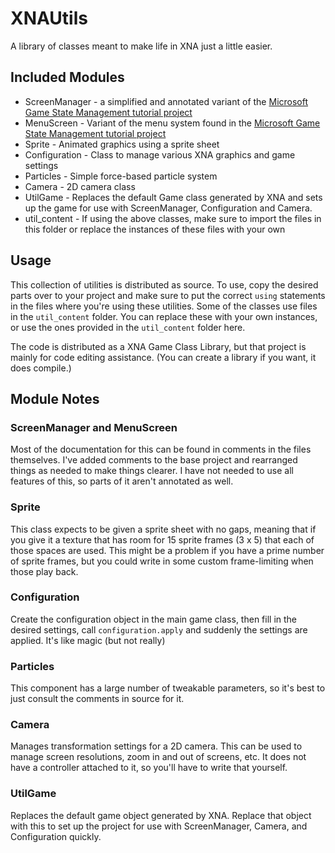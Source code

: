 # XNAUtils
A library of classes meant to make life in XNA just a little easier.

## Included Modules

* ScreenManager - a simplified and annotated variant of the [Microsoft Game State Management tutorial project](http://xbox.create.msdn.com/en-US/education/catalog/sample/game_state_management)
* MenuScreen - Variant of the menu system found in the [Microsoft Game State Management tutorial project](http://xbox.create.msdn.com/en-US/education/catalog/sample/game_state_management)
* Sprite - Animated graphics using a sprite sheet
* Configuration - Class to manage various XNA graphics and game settings
* Particles - Simple force-based particle system
* Camera - 2D camera class
* UtilGame - Replaces the default Game class generated by XNA and sets up the game for use with ScreenManager, Configuration and Camera.
* util_content - If using the above classes, make sure to import the files in this folder or replace the instances of these files with your own

## Usage

This collection of utilities is distributed as source. To use, copy the desired parts over to your project and make sure to put the correct `using` statements in the files where you're using these utilities.
Some of the classes use files in the `util_content` folder. You can replace these with your own instances, or use the ones provided in the `util_content` folder here.

The code is distributed as a XNA Game Class Library, but that project is mainly for code editing assistance. (You can create a library if you want, it does compile.)

## Module Notes

### ScreenManager and MenuScreen
Most of the documentation for this can be found in comments in the files themselves. I've added comments to the base project and rearranged things as needed to make things clearer. I have not needed to use all features of this, so parts of it aren't annotated as well.

### Sprite
This class expects to be given a sprite sheet with no gaps, meaning that if you give it a texture that has room for 15 sprite frames (3 x 5) that each of those spaces are used. This might be a problem if you have a prime number of sprite frames, but you could write in some custom frame-limiting when those play back.

### Configuration
Create the configuration object in the main game class, then fill in the desired settings, call `configuration.apply` and suddenly the settings are applied. It's like magic (but not really)

### Particles
This component has a large number of tweakable parameters, so it's best to just consult the comments in source for it.

### Camera
Manages transformation settings for a 2D camera. This can be used to manage screen resolutions, zoom in and out of screens, etc. It does not have a controller attached to it, so you'll have to write that yourself.

### UtilGame
Replaces the default game object generated by XNA. Replace that object with this to set up the project for use with ScreenManager, Camera, and Configuration quickly.